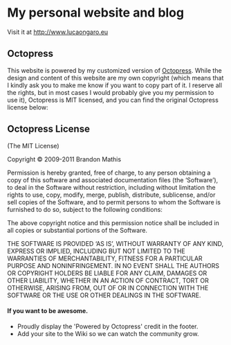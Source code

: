 # My personal website and blog

Visit it at http://www.lucaongaro.eu

## Octopress
This website is powered by my customized version of [Octopress](http://octopress.org). While the design and content of this website are my own copyright (which means that I kindly ask you to make me know if you want to copy part of it. I reserve all the rights, but in most cases I would probably give you my permission to use it), Octopress is MIT licensed, and you can find the original Octopress license below:

## Octopress License
(The MIT License)

Copyright © 2009-2011 Brandon Mathis

Permission is hereby granted, free of charge, to any person obtaining a copy of this software and associated documentation files (the ‘Software’), to deal in the Software without restriction, including without limitation the rights to use, copy, modify, merge, publish, distribute, sublicense, and/or sell copies of the Software, and to permit persons to whom the Software is furnished to do so, subject to the following conditions:

The above copyright notice and this permission notice shall be included in all copies or substantial portions of the Software.

THE SOFTWARE IS PROVIDED ‘AS IS’, WITHOUT WARRANTY OF ANY KIND, EXPRESS OR IMPLIED, INCLUDING BUT NOT LIMITED TO THE WARRANTIES OF MERCHANTABILITY, FITNESS FOR A PARTICULAR PURPOSE AND NONINFRINGEMENT. IN NO EVENT SHALL THE AUTHORS OR COPYRIGHT HOLDERS BE LIABLE FOR ANY CLAIM, DAMAGES OR OTHER LIABILITY, WHETHER IN AN ACTION OF CONTRACT, TORT OR OTHERWISE, ARISING FROM, OUT OF OR IN CONNECTION WITH THE SOFTWARE OR THE USE OR OTHER DEALINGS IN THE SOFTWARE.


#### If you want to be awesome.
- Proudly display the 'Powered by Octopress' credit in the footer.
- Add your site to the Wiki so we can watch the community grow.
